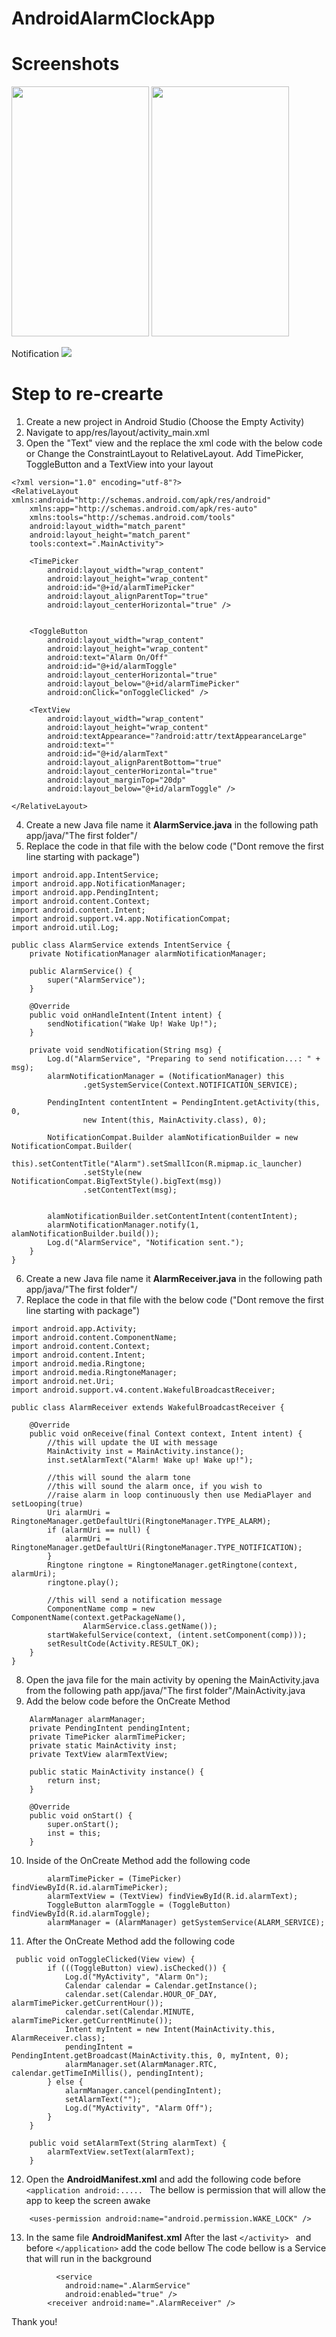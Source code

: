 # AndroidAlarmClockApp


# Screenshots 
<img src="/screenshots/screenshot1.png" width="220" height="400"> <img src="/screenshots/screenshot2.png" width="220" height="400"> 

Notification 
<img src="/screenshots/screenshot3_noti.png" > 

# Step to re-crearte 

1. Create a new project in Android Studio (Choose the Empty Activity)
2. Navigate to app/res/layout/activity_main.xml
3. Open the "Text" view and the replace the xml code with the below code or Change the ConstraintLayout to RelativeLayout. Add TimePicker, ToggleButton and a TextView into your layout

```
<?xml version="1.0" encoding="utf-8"?>
<RelativeLayout xmlns:android="http://schemas.android.com/apk/res/android"
    xmlns:app="http://schemas.android.com/apk/res-auto"
    xmlns:tools="http://schemas.android.com/tools"
    android:layout_width="match_parent"
    android:layout_height="match_parent"
    tools:context=".MainActivity">

    <TimePicker
        android:layout_width="wrap_content"
        android:layout_height="wrap_content"
        android:id="@+id/alarmTimePicker"
        android:layout_alignParentTop="true"
        android:layout_centerHorizontal="true" />


    <ToggleButton
        android:layout_width="wrap_content"
        android:layout_height="wrap_content"
        android:text="Alarm On/Off"
        android:id="@+id/alarmToggle"
        android:layout_centerHorizontal="true"
        android:layout_below="@+id/alarmTimePicker"
        android:onClick="onToggleClicked" />

    <TextView
        android:layout_width="wrap_content"
        android:layout_height="wrap_content"
        android:textAppearance="?android:attr/textAppearanceLarge"
        android:text=""
        android:id="@+id/alarmText"
        android:layout_alignParentBottom="true"
        android:layout_centerHorizontal="true"
        android:layout_marginTop="20dp"
        android:layout_below="@+id/alarmToggle" />

</RelativeLayout>
```
4. Create a new Java file name it **AlarmService.java** in the following path app/java/"The first folder"/
5. Replace the code in that file with the below code ("Dont remove the first line starting with package")

```
import android.app.IntentService;
import android.app.NotificationManager;
import android.app.PendingIntent;
import android.content.Context;
import android.content.Intent;
import android.support.v4.app.NotificationCompat;
import android.util.Log;

public class AlarmService extends IntentService {
    private NotificationManager alarmNotificationManager;

    public AlarmService() {
        super("AlarmService");
    }

    @Override
    public void onHandleIntent(Intent intent) {
        sendNotification("Wake Up! Wake Up!");
    }

    private void sendNotification(String msg) {
        Log.d("AlarmService", "Preparing to send notification...: " + msg);
        alarmNotificationManager = (NotificationManager) this
                .getSystemService(Context.NOTIFICATION_SERVICE);

        PendingIntent contentIntent = PendingIntent.getActivity(this, 0,
                new Intent(this, MainActivity.class), 0);

        NotificationCompat.Builder alamNotificationBuilder = new NotificationCompat.Builder(
                this).setContentTitle("Alarm").setSmallIcon(R.mipmap.ic_launcher)
                .setStyle(new NotificationCompat.BigTextStyle().bigText(msg))
                .setContentText(msg);


        alamNotificationBuilder.setContentIntent(contentIntent);
        alarmNotificationManager.notify(1, alamNotificationBuilder.build());
        Log.d("AlarmService", "Notification sent.");
    }
}
```
6.  Create a new Java file name it **AlarmReceiver.java** in the following path app/java/"The first folder"/
7.  Replace the code in that file with the below code ("Dont remove the first line starting with package")
```
import android.app.Activity;
import android.content.ComponentName;
import android.content.Context;
import android.content.Intent;
import android.media.Ringtone;
import android.media.RingtoneManager;
import android.net.Uri;
import android.support.v4.content.WakefulBroadcastReceiver;

public class AlarmReceiver extends WakefulBroadcastReceiver {

    @Override
    public void onReceive(final Context context, Intent intent) {
        //this will update the UI with message
        MainActivity inst = MainActivity.instance();
        inst.setAlarmText("Alarm! Wake up! Wake up!");

        //this will sound the alarm tone
        //this will sound the alarm once, if you wish to
        //raise alarm in loop continuously then use MediaPlayer and setLooping(true)
        Uri alarmUri = RingtoneManager.getDefaultUri(RingtoneManager.TYPE_ALARM);
        if (alarmUri == null) {
            alarmUri = RingtoneManager.getDefaultUri(RingtoneManager.TYPE_NOTIFICATION);
        }
        Ringtone ringtone = RingtoneManager.getRingtone(context, alarmUri);
        ringtone.play();

        //this will send a notification message
        ComponentName comp = new ComponentName(context.getPackageName(),
                AlarmService.class.getName());
        startWakefulService(context, (intent.setComponent(comp)));
        setResultCode(Activity.RESULT_OK);
    }
}
```

8. Open the java file for the main activity by opening the MainActivity.java from the following path app/java/"The first folder"/MainActivity.java
9. Add the below code before the OnCreate Method 
```
    AlarmManager alarmManager;
    private PendingIntent pendingIntent;
    private TimePicker alarmTimePicker;
    private static MainActivity inst;
    private TextView alarmTextView;

    public static MainActivity instance() {
        return inst;
    }

    @Override
    public void onStart() {
        super.onStart();
        inst = this;
    }
```
10. Inside of the OnCreate Method add the following code 
```
        alarmTimePicker = (TimePicker) findViewById(R.id.alarmTimePicker);
        alarmTextView = (TextView) findViewById(R.id.alarmText);
        ToggleButton alarmToggle = (ToggleButton) findViewById(R.id.alarmToggle);
        alarmManager = (AlarmManager) getSystemService(ALARM_SERVICE);
```
11. After the OnCreate Method add the following code 
```
 public void onToggleClicked(View view) {
        if (((ToggleButton) view).isChecked()) {
            Log.d("MyActivity", "Alarm On");
            Calendar calendar = Calendar.getInstance();
            calendar.set(Calendar.HOUR_OF_DAY, alarmTimePicker.getCurrentHour());
            calendar.set(Calendar.MINUTE, alarmTimePicker.getCurrentMinute());
            Intent myIntent = new Intent(MainActivity.this, AlarmReceiver.class);
            pendingIntent = PendingIntent.getBroadcast(MainActivity.this, 0, myIntent, 0);
            alarmManager.set(AlarmManager.RTC, calendar.getTimeInMillis(), pendingIntent);
        } else {
            alarmManager.cancel(pendingIntent);
            setAlarmText("");
            Log.d("MyActivity", "Alarm Off");
        }
    }

    public void setAlarmText(String alarmText) {
        alarmTextView.setText(alarmText);
    }
```

12. Open the **AndroidManifest.xml** and add the following code before ```<application android:..... ```
The bellow is permission that will allow the app to keep the screen awake 
```
    <uses-permission android:name="android.permission.WAKE_LOCK" />

```
13. In the same file **AndroidManifest.xml**  After the last ```</activity> ``` and before ```</application>``` add the code bellow 
The code bellow is a Service that will run in the background
```
          <service
            android:name=".AlarmService"
            android:enabled="true" />
        <receiver android:name=".AlarmReceiver" />
```

Thank you!
